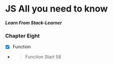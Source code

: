 # JS All you need to know

**_Learn From Stack-Learner_**

### Chapter Eight

- [x] Function


- > Function Start 58
